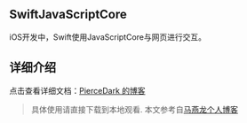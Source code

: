 ## SwiftJavaScriptCore
iOS开发中，Swift使用JavaScriptCore与网页进行交互。


## 详细介绍
点击查看详细文档：[PierceDark 的博客](https://www.jianshu.com/u/50bd017bb4ba)

> 具体使用请直接下载到本地观看.
> 本文参考自[马燕龙个人博客](http://www.mayanlong.com/archives/2016/88.html)





